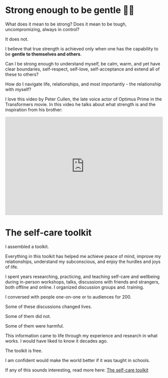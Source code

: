 # Strong enough to be gentle 💪💖

What does it mean to be strong? Does it mean to be tough, uncompromizing, always in control?

It does not.


I believe that true strength is achieved only when one has the capability to be **gentle to themselves and others**.

Can I be strong enough to understand myself, be calm, warm, and yet have clear boundaries, self-respect, self-love, self-acceptance and extend all of these to others?

How do I navigate life, relationships, and most importantly - the relationship with myself?

I love this video by Peter Cullen, the late voice actor of Optimus Prime in the Transformers movie. In this video he talks about what strength is and the inspiration from his brother:

<iframe width="100%" height="315" src="https://www.youtube.com/embed/zryfjSaxXLo?si=YBFGKuW4f3WhwYV5&amp;start=44" title="YouTube video player" frameborder="0" allow="accelerometer; autoplay; clipboard-write; encrypted-media; gyroscope; picture-in-picture; web-share" allowfullscreen></iframe>


# The self-care toolkit
I assembled a toolkit. 


Everything in this toolkit has helped me achieve peace of mind, improve my relationships, understand my subconscious, and enjoy the hurdles and joys of life.

I spent years researching, practicing, and teaching self-care and wellbeing during in-person workshops, talks, discussions with friends and strangers, both offline and online. I organized discussion groups and. training.

I conversed with people one-on-one or to audiences for 200.


Some of these discussions changed lives.

Some of them did not.

Some of them were harmful.

This information came to life through my experience and research in what works. I would have liked to know it decades ago.

The toolkit is free.

I am confident would make the world better if it was taught in schools.

If any of this sounds interesting, read more here: [The self-care toolkit](https://go.strongenoughtobegentle.com/)
